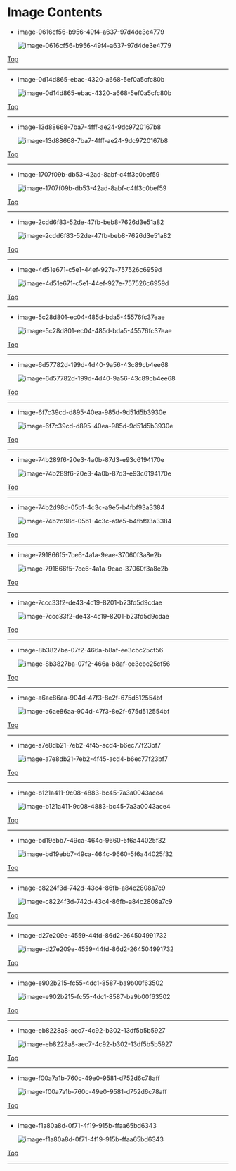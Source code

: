 
# Image Contents

- image-0616cf56-b956-49f4-a637-97d4de3e4779

	![image-0616cf56-b956-49f4-a637-97d4de3e4779](https://github.com/kj-park/tech/blob/main/ActiveDirectory/.media/image-0616cf56-b956-49f4-a637-97d4de3e4779.png?raw=true)

[Top](#)

---

- image-0d14d865-ebac-4320-a668-5ef0a5cfc80b

	![image-0d14d865-ebac-4320-a668-5ef0a5cfc80b](https://github.com/kj-park/tech/blob/main/ActiveDirectory/.media/image-0d14d865-ebac-4320-a668-5ef0a5cfc80b.png?raw=true)

[Top](#)

---

- image-13d88668-7ba7-4fff-ae24-9dc9720167b8

	![image-13d88668-7ba7-4fff-ae24-9dc9720167b8](https://github.com/kj-park/tech/blob/main/ActiveDirectory/.media/image-13d88668-7ba7-4fff-ae24-9dc9720167b8.png?raw=true)

[Top](#)

---

- image-1707f09b-db53-42ad-8abf-c4ff3c0bef59

	![image-1707f09b-db53-42ad-8abf-c4ff3c0bef59](https://github.com/kj-park/tech/blob/main/ActiveDirectory/.media/image-1707f09b-db53-42ad-8abf-c4ff3c0bef59.png?raw=true)

[Top](#)

---

- image-2cdd6f83-52de-47fb-beb8-7626d3e51a82

	![image-2cdd6f83-52de-47fb-beb8-7626d3e51a82](https://github.com/kj-park/tech/blob/main/ActiveDirectory/.media/image-2cdd6f83-52de-47fb-beb8-7626d3e51a82.png?raw=true)

[Top](#)

---

- image-4d51e671-c5e1-44ef-927e-757526c6959d

	![image-4d51e671-c5e1-44ef-927e-757526c6959d](https://github.com/kj-park/tech/blob/main/ActiveDirectory/.media/image-4d51e671-c5e1-44ef-927e-757526c6959d.png?raw=true)

[Top](#)

---

- image-5c28d801-ec04-485d-bda5-45576fc37eae

	![image-5c28d801-ec04-485d-bda5-45576fc37eae](https://github.com/kj-park/tech/blob/main/ActiveDirectory/.media/image-5c28d801-ec04-485d-bda5-45576fc37eae.png?raw=true)

[Top](#)

---

- image-6d57782d-199d-4d40-9a56-43c89cb4ee68

	![image-6d57782d-199d-4d40-9a56-43c89cb4ee68](https://github.com/kj-park/tech/blob/main/ActiveDirectory/.media/image-6d57782d-199d-4d40-9a56-43c89cb4ee68.png?raw=true)

[Top](#)

---

- image-6f7c39cd-d895-40ea-985d-9d51d5b3930e

	![image-6f7c39cd-d895-40ea-985d-9d51d5b3930e](https://github.com/kj-park/tech/blob/main/ActiveDirectory/.media/image-6f7c39cd-d895-40ea-985d-9d51d5b3930e.png?raw=true)

[Top](#)

---

- image-74b289f6-20e3-4a0b-87d3-e93c6194170e

	![image-74b289f6-20e3-4a0b-87d3-e93c6194170e](https://github.com/kj-park/tech/blob/main/ActiveDirectory/.media/image-74b289f6-20e3-4a0b-87d3-e93c6194170e.png?raw=true)

[Top](#)

---

- image-74b2d98d-05b1-4c3c-a9e5-b4fbf93a3384

	![image-74b2d98d-05b1-4c3c-a9e5-b4fbf93a3384](https://github.com/kj-park/tech/blob/main/ActiveDirectory/.media/image-74b2d98d-05b1-4c3c-a9e5-b4fbf93a3384.png?raw=true)

[Top](#)

---

- image-791866f5-7ce6-4a1a-9eae-37060f3a8e2b

	![image-791866f5-7ce6-4a1a-9eae-37060f3a8e2b](https://github.com/kj-park/tech/blob/main/ActiveDirectory/.media/image-791866f5-7ce6-4a1a-9eae-37060f3a8e2b.png?raw=true)

[Top](#)

---

- image-7ccc33f2-de43-4c19-8201-b23fd5d9cdae

	![image-7ccc33f2-de43-4c19-8201-b23fd5d9cdae](https://github.com/kj-park/tech/blob/main/ActiveDirectory/.media/image-7ccc33f2-de43-4c19-8201-b23fd5d9cdae.png?raw=true)

[Top](#)

---

- image-8b3827ba-07f2-466a-b8af-ee3cbc25cf56

	![image-8b3827ba-07f2-466a-b8af-ee3cbc25cf56](https://github.com/kj-park/tech/blob/main/ActiveDirectory/.media/image-8b3827ba-07f2-466a-b8af-ee3cbc25cf56.png?raw=true)

[Top](#)

---

- image-a6ae86aa-904d-47f3-8e2f-675d512554bf

	![image-a6ae86aa-904d-47f3-8e2f-675d512554bf](https://github.com/kj-park/tech/blob/main/ActiveDirectory/.media/image-a6ae86aa-904d-47f3-8e2f-675d512554bf.png?raw=true)

[Top](#)

---

- image-a7e8db21-7eb2-4f45-acd4-b6ec77f23bf7

	![image-a7e8db21-7eb2-4f45-acd4-b6ec77f23bf7](https://github.com/kj-park/tech/blob/main/ActiveDirectory/.media/image-a7e8db21-7eb2-4f45-acd4-b6ec77f23bf7.png?raw=true)

[Top](#)

---

- image-b121a411-9c08-4883-bc45-7a3a0043ace4

	![image-b121a411-9c08-4883-bc45-7a3a0043ace4](https://github.com/kj-park/tech/blob/main/ActiveDirectory/.media/image-b121a411-9c08-4883-bc45-7a3a0043ace4.png?raw=true)

[Top](#)

---

- image-bd19ebb7-49ca-464c-9660-5f6a44025f32

	![image-bd19ebb7-49ca-464c-9660-5f6a44025f32](https://github.com/kj-park/tech/blob/main/ActiveDirectory/.media/image-bd19ebb7-49ca-464c-9660-5f6a44025f32.png?raw=true)

[Top](#)

---

- image-c8224f3d-742d-43c4-86fb-a84c2808a7c9

	![image-c8224f3d-742d-43c4-86fb-a84c2808a7c9](https://github.com/kj-park/tech/blob/main/ActiveDirectory/.media/image-c8224f3d-742d-43c4-86fb-a84c2808a7c9.png?raw=true)

[Top](#)

---

- image-d27e209e-4559-44fd-86d2-264504991732

	![image-d27e209e-4559-44fd-86d2-264504991732](https://github.com/kj-park/tech/blob/main/ActiveDirectory/.media/image-d27e209e-4559-44fd-86d2-264504991732.png?raw=true)

[Top](#)

---

- image-e902b215-fc55-4dc1-8587-ba9b00f63502

	![image-e902b215-fc55-4dc1-8587-ba9b00f63502](https://github.com/kj-park/tech/blob/main/ActiveDirectory/.media/image-e902b215-fc55-4dc1-8587-ba9b00f63502.png?raw=true)

[Top](#)

---

- image-eb8228a8-aec7-4c92-b302-13df5b5b5927

	![image-eb8228a8-aec7-4c92-b302-13df5b5b5927](https://github.com/kj-park/tech/blob/main/ActiveDirectory/.media/image-eb8228a8-aec7-4c92-b302-13df5b5b5927.png?raw=true)

[Top](#)

---

- image-f00a7a1b-760c-49e0-9581-d752d6c78aff

	![image-f00a7a1b-760c-49e0-9581-d752d6c78aff](https://github.com/kj-park/tech/blob/main/ActiveDirectory/.media/image-f00a7a1b-760c-49e0-9581-d752d6c78aff.png?raw=true)

[Top](#)

---

- image-f1a80a8d-0f71-4f19-915b-ffaa65bd6343

	![image-f1a80a8d-0f71-4f19-915b-ffaa65bd6343](https://github.com/kj-park/tech/blob/main/ActiveDirectory/.media/image-f1a80a8d-0f71-4f19-915b-ffaa65bd6343.png?raw=true)

[Top](#)

---

